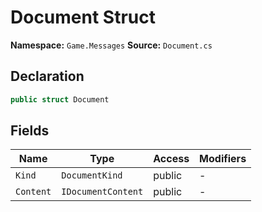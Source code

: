 # Document Struct

**Namespace:** `Game.Messages`
**Source:** `Document.cs`

## Declaration

```csharp
public struct Document
```

## Fields

| Name | Type | Access | Modifiers |
|------|------|--------|-----------|
| `Kind` | `DocumentKind` | public | - |
| `Content` | `IDocumentContent` | public | - |

